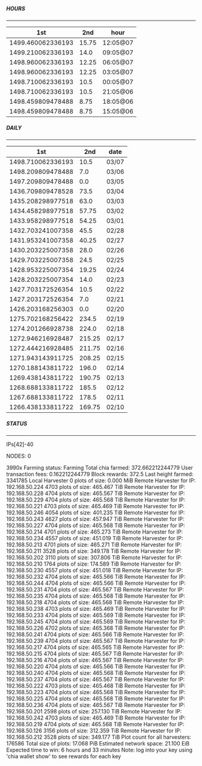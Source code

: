 ##### HOURS
-------

| 1st | 2nd | hour |
|---|----|-----|
|1499.460062336193 | 15.75 | 12:05@07 |
|1499.210062336193 | 14.0 | 09:05@07 |
|1498.960062336193 | 12.25 | 06:05@07 |
|1498.960062336193 | 12.25 | 03:05@07 |
|1498.710062336193 | 10.5 | 00:05@07 |
|1498.710062336193 | 10.5 | 21:05@06 |
|1498.459809478488 | 8.75 | 18:05@06 |
|1498.459809478488 | 8.75 | 15:05@06 |

##### DAILY
-------

| 1st | 2nd | date |
|---|----|-----|
|1498.710062336193 | 10.5 | 03/07 |
|1498.209809478488 | 7.0 | 03/06 |
|1497.209809478488 | 0.0 | 03/05 |
|1436.709809478528 | 73.5 | 03/04 |
|1435.208298977518 | 63.0 | 03/03 |
|1434.458298977518 | 57.75 | 03/02 |
|1433.958298977518 | 54.25 | 03/01 |
|1432.703241007358 | 45.5 | 02/28 |
|1431.953241007358 | 40.25 | 02/27 |
|1430.203225007358 | 28.0 | 02/26 |
|1429.703225007358 | 24.5 | 02/25 |
|1428.953225007354 | 19.25 | 02/24 |
|1428.203225007354 | 14.0 | 02/23 |
|1427.703172526354 | 10.5 | 02/22 |
|1427.203172526354 | 7.0 | 02/21 |
|1426.203168256303 | 0.0 | 02/20 |
|1275.702168256422 | 234.5 | 02/19 |
|1274.201266928738 | 224.0 | 02/18 |
|1272.946216928487 | 215.25 | 02/17 |
|1272.444216928485 | 211.75 | 02/16 |
|1271.943143911725 | 208.25 | 02/15 |
|1270.188143811722 | 196.0 | 02/14 |
|1269.438143811722 | 190.75 | 02/13 |
|1268.688133811722 | 185.5 | 02/12 |
|1267.688133811722 | 178.5 | 02/11 |
|1266.438133811722 | 169.75 | 02/10 |


##### STATUS
-------

IPs[42]-40

NODES: 0


3990x
Farming status: Farming
Total chia farmed: 372.662212244779
User transaction fees: 0.162212244779
Block rewards: 372.5
Last height farmed: 3341785
Local Harvester
   0 plots of size: 0.000 MiB
Remote Harvester for IP: 192.168.50.224
   4703 plots of size: 465.467 TiB
Remote Harvester for IP: 192.168.50.228
   4704 plots of size: 465.567 TiB
Remote Harvester for IP: 192.168.50.229
   4704 plots of size: 465.568 TiB
Remote Harvester for IP: 192.168.50.221
   4703 plots of size: 465.469 TiB
Remote Harvester for IP: 192.168.50.246
   4054 plots of size: 401.235 TiB
Remote Harvester for IP: 192.168.50.243
   4627 plots of size: 457.947 TiB
Remote Harvester for IP: 192.168.50.227
   4704 plots of size: 465.568 TiB
Remote Harvester for IP: 192.168.50.214
   4701 plots of size: 465.273 TiB
Remote Harvester for IP: 192.168.50.234
   4557 plots of size: 451.019 TiB
Remote Harvester for IP: 192.168.50.213
   4701 plots of size: 465.271 TiB
Remote Harvester for IP: 192.168.50.211
   3528 plots of size: 349.178 TiB
Remote Harvester for IP: 192.168.50.202
   3110 plots of size: 307.806 TiB
Remote Harvester for IP: 192.168.50.210
   1764 plots of size: 174.589 TiB
Remote Harvester for IP: 192.168.50.230
   4557 plots of size: 451.018 TiB
Remote Harvester for IP: 192.168.50.232
   4704 plots of size: 465.566 TiB
Remote Harvester for IP: 192.168.50.244
   4704 plots of size: 465.566 TiB
Remote Harvester for IP: 192.168.50.231
   4704 plots of size: 465.567 TiB
Remote Harvester for IP: 192.168.50.235
   4704 plots of size: 465.568 TiB
Remote Harvester for IP: 192.168.50.218
   4704 plots of size: 465.568 TiB
Remote Harvester for IP: 192.168.50.238
   4703 plots of size: 465.469 TiB
Remote Harvester for IP: 192.168.50.233
   4704 plots of size: 465.569 TiB
Remote Harvester for IP: 192.168.50.245
   4704 plots of size: 465.569 TiB
Remote Harvester for IP: 192.168.50.226
   4702 plots of size: 465.368 TiB
Remote Harvester for IP: 192.168.50.241
   4704 plots of size: 465.566 TiB
Remote Harvester for IP: 192.168.50.239
   4704 plots of size: 465.567 TiB
Remote Harvester for IP: 192.168.50.217
   4704 plots of size: 465.565 TiB
Remote Harvester for IP: 192.168.50.215
   4704 plots of size: 465.567 TiB
Remote Harvester for IP: 192.168.50.216
   4704 plots of size: 465.567 TiB
Remote Harvester for IP: 192.168.50.220
   4704 plots of size: 465.566 TiB
Remote Harvester for IP: 192.168.50.240
   4704 plots of size: 465.568 TiB
Remote Harvester for IP: 192.168.50.237
   4704 plots of size: 465.567 TiB
Remote Harvester for IP: 192.168.50.222
   4703 plots of size: 465.468 TiB
Remote Harvester for IP: 192.168.50.223
   4704 plots of size: 465.568 TiB
Remote Harvester for IP: 192.168.50.225
   4704 plots of size: 465.568 TiB
Remote Harvester for IP: 192.168.50.236
   4704 plots of size: 465.567 TiB
Remote Harvester for IP: 192.168.50.201
   2598 plots of size: 257.130 TiB
Remote Harvester for IP: 192.168.50.242
   4703 plots of size: 465.469 TiB
Remote Harvester for IP: 192.168.50.219
   4704 plots of size: 465.568 TiB
Remote Harvester for IP: 192.168.50.126
   3156 plots of size: 312.359 TiB
Remote Harvester for IP: 192.168.50.212
   3528 plots of size: 349.177 TiB
Plot count for all harvesters: 176586
Total size of plots: 17.068 PiB
Estimated network space: 21.100 EiB
Expected time to win: 6 hours and 33 minutes
Note: log into your key using 'chia wallet show' to see rewards for each key

